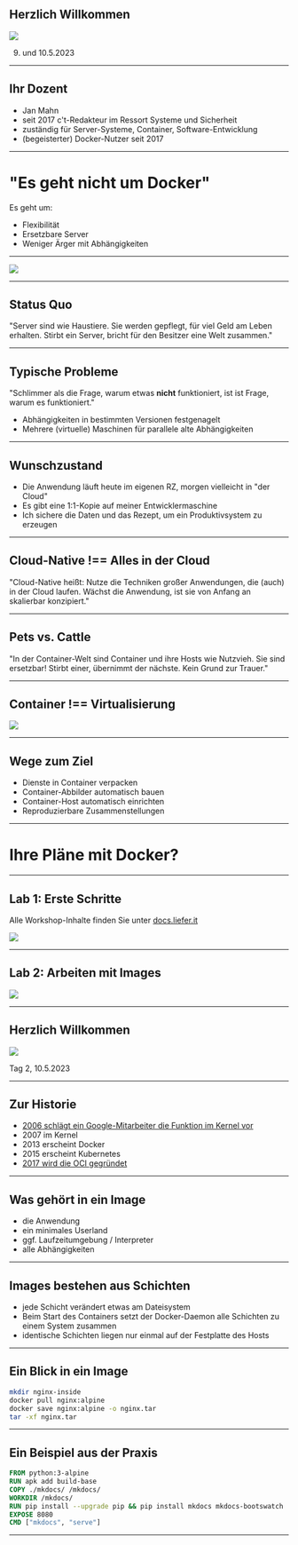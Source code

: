  ## Herzlich Willkommen

![ ](https://www.heise-events.de/uploads/OnuAG8xJ/766x0_2560x0/Docker_2000x500.jpg)

9. und 10.5.2023
---

## Ihr Dozent

* Jan Mahn
* seit 2017 c't-Redakteur im Ressort Systeme und Sicherheit
* zuständig für Server-Systeme, Container, Software-Entwicklung
* (begeisterter) Docker-Nutzer seit 2017

---

# "Es geht nicht um Docker"

Es geht um:  <!-- .element: class="fragment" data-fragment-index="1" -->
* Flexibilität <!-- .element: class="fragment" data-fragment-index="2" -->
* Ersetzbare Server <!-- .element: class="fragment" data-fragment-index="3" -->
* Weniger Ärger mit Abhängigkeiten <!-- .element: class="fragment" data-fragment-index="4" -->

---
![ ](https://www.heise.de/select/ct/2021/24/2127409262474574019/ct2321dockerfur_albert_hulm_117229_jam_a_16zu9.jpg)

---

## Status Quo

"Server sind wie Haustiere. Sie werden gepflegt, für viel Geld am Leben erhalten. Stirbt ein Server, bricht für den Besitzer eine Welt zusammen."

---

## Typische Probleme

"Schlimmer als die Frage, warum etwas **nicht** funktioniert, ist ist Frage, warum es funktioniert."

* Abhängigkeiten in bestimmten Versionen festgenagelt <!-- .element: class="fragment" data-fragment-index="1" -->
* Mehrere (virtuelle) Maschinen für parallele alte Abhängigkeiten <!-- .element: class="fragment" data-fragment-index="2" -->

---

## Wunschzustand

* Die Anwendung läuft heute im eigenen RZ, morgen vielleicht in "der Cloud" <!-- .element: class="fragment" data-fragment-index="1" -->
* Es gibt eine 1:1-Kopie auf meiner Entwicklermaschine <!-- .element: class="fragment" data-fragment-index="2" -->
* Ich sichere die Daten und das Rezept, um ein Produktivsystem zu erzeugen <!-- .element: class="fragment" data-fragment-index="3" -->

---

## Cloud-Native !== Alles in der Cloud

"Cloud-Native heißt: Nutze die Techniken großer Anwendungen, die (auch) in der Cloud laufen. Wächst die Anwendung, ist sie von Anfang an skalierbar konzipiert."

--- 

## Pets vs. Cattle

"In der Container-Welt sind Container und ihre Hosts wie Nutzvieh. Sie sind ersetzbar! Stirbt einer, übernimmt der nächste. Kein Grund zur Trauer."

---

## Container !== Virtualisierung

![ ](https://heise.cloudimg.io/bound/712x480/q70.png-lossy-70.webp-lossy-70.foil1/_www-heise-de_/ct/zcontent/14/17-hocmsmeta/1407075531703681/contentimages/image-140594067592468.jpg)

---

## Wege zum Ziel

* Dienste in Container verpacken <!-- .element: class="fragment" data-fragment-index="1" -->
* Container-Abbilder automatisch bauen<!-- .element: class="fragment" data-fragment-index="2" -->
* Container-Host automatisch einrichten<!-- .element: class="fragment" data-fragment-index="3" -->
* Reproduzierbare Zusammenstellungen<!-- .element: class="fragment" data-fragment-index="4" -->

---

# Ihre Pläne mit Docker?

---

## Lab 1: Erste Schritte

Alle Workshop-Inhalte finden Sie unter [docs.liefer.it](https://docs.liefer.it)

![ ](https://heise.cloudimg.io/width/900/q65.png-lossy-65.webp-lossy-65.foil1/_www-heise-de_/select/ct/2016/5/1456733697045992/contentimages/image-145552165478819.jpg)

---

## Lab 2: Arbeiten mit Images

![ ](https://heise.cloudimg.io/width/900/q65.png-lossy-65.webp-lossy-65.foil1/_www-heise-de_/select/ct/2017/15/1500578738258740/contentimages/image-1499146982969054.jpg)


---

 ## Herzlich Willkommen

![ ](https://www.heise-events.de/uploads/OnuAG8xJ/766x0_2560x0/Docker_2000x500.jpg)

Tag 2, 10.5.2023

---

## Zur Historie

* [2006 schlägt ein Google-Mitarbeiter die Funktion im Kernel vor](https://docs.kernel.org/admin-guide/cgroup-v1/cgroups.html)
* 2007 im Kernel
* 2013 erscheint Docker
* 2015 erscheint Kubernetes
* [2017 wird die OCI gegründet](https://opencontainers.org)

---

## Was gehört in ein Image

* die Anwendung <!-- .element: class="fragment" data-fragment-index="1" -->
* ein minimales Userland <!-- .element: class="fragment" data-fragment-index="2" -->
* ggf. Laufzeitumgebung / Interpreter <!-- .element: class="fragment" data-fragment-index="3" -->
* alle Abhängigkeiten <!-- .element: class="fragment" data-fragment-index="4" -->

---

## Images bestehen aus Schichten

* jede Schicht verändert etwas am Dateisystem
* Beim Start des Containers setzt der Docker-Daemon alle Schichten zu einem System zusammen
* identische Schichten liegen nur einmal auf der Festplatte des Hosts

---

## Ein Blick in ein Image

```bash
mkdir nginx-inside
docker pull nginx:alpine
docker save nginx:alpine -o nginx.tar
tar -xf nginx.tar
```

---

## Ein Beispiel aus der Praxis

```dockerfile
FROM python:3-alpine
RUN apk add build-base
COPY ./mkdocs/ /mkdocs/
WORKDIR /mkdocs/
RUN pip install --upgrade pip && pip install mkdocs mkdocs-bootswatch
EXPOSE 8080
CMD ["mkdocs", "serve"]
```

---

